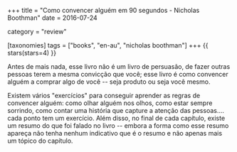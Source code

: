 +++
title = "Como convencer alguém em 90 segundos - Nicholas Boothman"
date = 2016-07-24

category = "review"

[taxonomies]
tags = ["books", "en-au", "nicholas boothman"]
+++
{{ stars(stars=4) }}

Antes de mais nada, esse livro não é um livro de persuasão, de fazer outras pessoas terem a mesma convicção que você; esse livro é como convencer alguém a comprar algo de você -- seja produto ou seja você mesmo.

Existem vários "exercícios" para conseguir aprender as regras de convencer alguém: como olhar alguém nos olhos, como estar sempre sorrindo, como contar uma história que capture a atenção das pessoas.... cada ponto tem um exercício. Além disso, no final de cada capítulo, existe um resumo do que foi falado no livro -- embora a forma como esse resumo apareça não tenha nenhum indicativo que é o resumo e não apenas mais um tópico do capítulo.